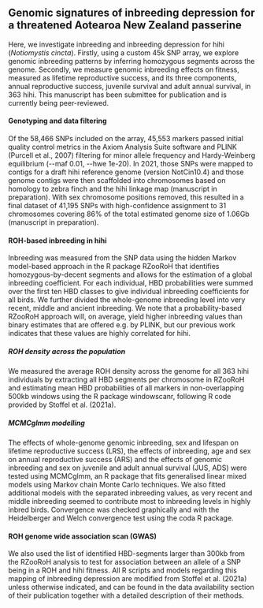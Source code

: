 
## Genomic signatures of inbreeding depression for a threatened Aotearoa New Zealand passerine

Here, we investigate inbreeding and inbreeding depression for hihi (*Notiomystis cincta*). Firstly, using a custom 45k SNP array, we explore genomic inbreeding patterns by inferring homozygous segments across the genome. Secondly, we measure genomic inbreeding effects on fitness, measured as lifetime reproductive success, and its three components, annual reproductive success, juvenile survival and adult annual survival, in 363 hihi. This manuscript has been submittee for publication and is currently being peer-reviewed.

#### Genotyping and data filtering
Of the 58,466 SNPs included on the array, 45,553 markers passed initial quality control metrics in the Axiom Analysis Suite software and PLINK (Purcell et al., 2007) filtering for minor allele frequency and Hardy-Weinberg equilibrium (--maf 0.01, --hwe 1e-20). In 2021, those SNPs were mapped to contigs for a draft hihi reference genome (version NotCin10.4) and those genome contigs were then scaffolded into chromosomes based on homology to zebra finch and the hihi linkage map (manuscript in preparation). With sex chromosome positions removed, this resulted in a final dataset of 41,195 SNPs with high-confidence assignment to 31 chromosomes covering 86% of the total estimated genome size of 1.06Gb (manuscript in preparation).

#### ROH-based inbreeding in hihi
Inbreeding was measured from the SNP data using the hidden Markov model-based approach in the R package RZooRoH  that identifies homozygous-by-decent segments and allows for the estimation of a global inbreeding coefficient. For each individual, HBD probabilities were summed over the first ten HBD classes to give individual inbreeding coefficients for all birds. We further divided the whole-genome inbreeding level into very recent, middle and ancient inbreeding. We note that a probability-based RZooRoH approach will, on average, yield higher inbreeding values than binary estimates that are offered e.g. by PLINK, but our previous work indicates that these values are highly correlated for hihi.

##### ROH density across the population
We measured the average ROH density across the genome for all 363 hihi individuals by extracting all HBD segments per chromosome in RZooRoH and estimating mean HBD probabilities of all markers in non-overlapping 500kb windows using the R package windowscanr, following R code provided by Stoffel et al. (2021a). 

##### MCMCglmm modelling
The effects of whole-genome genomic inbreeding, sex and lifespan on lifetime reproductive success (LRS), the effects of inbreeding, age and sex on annual reproductive success (ARS) and the effects of genomic inbreeding and sex on juvenile and adult annual survival (JUS, ADS) were tested using MCMCglmm, an R package that fits generalised linear mixed models using Markov chain Monte Carlo techniques. We also fitted additional models with the separated inbreeding values, as very recent and middle inbreeding seemed to contribute most to inbreeding levels in highly inbred birds. Convergence was checked graphically and with the Heidelberger and Welch convergence test using the coda R package.

#### ROH genome wide association scan (GWAS)
We also used the list of identified HBD-segments larger than 300kb from the RZooRoH analysis to test for association between an allele of a SNP being in a ROH and hihi fitness. All R scripts and models regarding this mapping of inbreeding depression are modified from Stoffel et al. (2021a) unless otherwise indicated, and can be found in the data availability section of their publication together with a detailed description of their methods.
